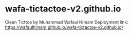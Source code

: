 # wafa-tictactoe-v2.github.io
Clean Ticttoe by Muhammad Wafaul Himam
Deployment link: https://wafaulhimam.github.io/wafa-tictactoe-v2.github.io/

